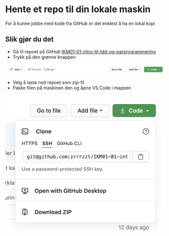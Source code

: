 # Hente et repo til din lokale maskin

For å kunne jobbe med kode fra GitHub er det enklest å ha en lokal kopi

## Slik gjør du det

- Gå til repoet på GitHub [IKM01-01-intro-til-tdd-og-parprogrammering](https://github.com/zrrrzzt/IKM01-01-intro-til-tdd-og-parprogrammering)
- Trykk på den grønne knappen

![Viser menylinjen på GitHub. Grønn knapp merket Code helt til høyre](../images/github-menylinje.png)

- Velg å laste ned repoet som zip-fil
- Pakke filen på maskinen den og åpne VS Code i mappen 

![Viser oppslått meny, nederste valg er download zip](../images/github-code.png)
